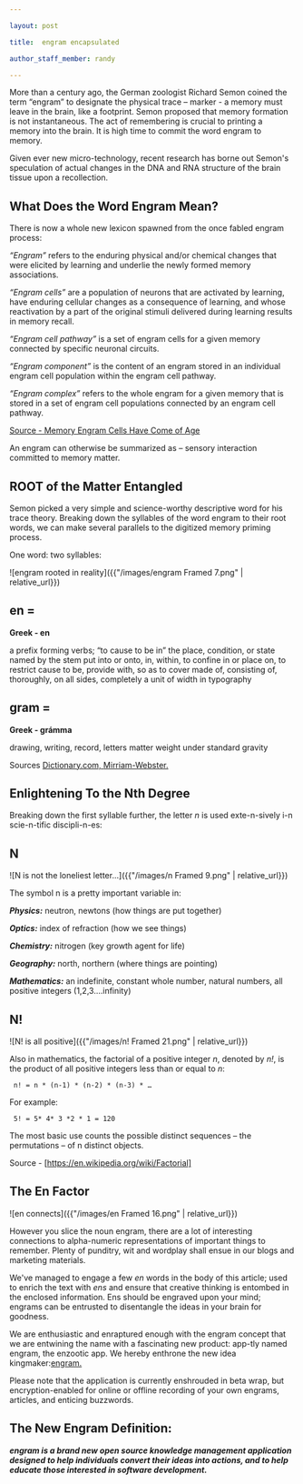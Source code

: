 ```yaml
--- 

layout: post 

title:  engram encapsulated 

author_staff_member: randy 

--- 
```


More than a century ago, the German zoologist Richard Semon coined the term “engram” to designate the physical trace – marker - a memory must leave in the brain, like a footprint. Semon proposed that memory formation is not instantaneous. The act of remembering is crucial to printing a memory into the brain. It is high time to commit the word engram to memory.

Given ever new micro-technology, recent research has borne out Semon's speculation of actual changes in the DNA and RNA structure of the brain tissue upon a recollection.


## What Does the Word Engram Mean?


There is now a whole new lexicon spawned from the once fabled engram process: 

*“Engram”* refers to the enduring physical and/or chemical changes that were elicited by learning and underlie the newly formed memory associations.

*“Engram cells”* are a population of neurons that are activated by learning, have enduring cellular changes as a consequence of learning, and whose reactivation by a part of the original stimuli delivered during learning results in memory recall.

*“Engram cell pathway”* is a set of engram cells for a given memory connected by specific neuronal circuits.

*“Engram component”* is the content of an engram stored in an individual engram cell population within the engram cell pathway.

*“Engram complex”* refers to the whole engram for a given memory that is stored in a set of engram cell populations connected by an engram cell pathway.

[Source - Memory Engram Cells Have Come of Age](https://www.cell.com/neuron/comments/S0896-6273(15)00677-7)

An engram can otherwise be summarized as – sensory interaction committed to memory matter.


## ROOT of the Matter Entangled


Semon picked a very simple and science-worthy descriptive word for his trace theory. Breaking down the syllables of the word engram to their root words, we can make several parallels to the digitized memory priming process.

One word: two syllables:

![engram rooted in reality]({{"/images/engram Framed 7.png" | relative_url}})


## en =

__Greek - en__

a prefix forming verbs; “to cause to be in” the place, condition, or state named by the stem
put into or onto, in, within, to confine in or place on, to restrict
cause to be, provide with, so as to cover
made of, consisting of, thoroughly, on all sides, completely
a unit of width in typography

## gram =

__Greek - grámma__

drawing, writing, record, letters
matter weight under standard gravity

Sources [Dictionary.com, ](https://www.dictionary.com)[Mirriam-Webster.](https://www.merriam-webster)


## Enlightening To the Nth Degree


Breaking down the first syllable further, the letter *n* is used exte-n-sively i-n scie-n-tific discipli-n-es:


## N

![N is not the loneliest letter...]({{"/images/n Framed 9.png" | relative_url}})


The symbol n is a pretty important variable in:

__*Physics:*__ neutron, newtons (how things are put together)

__*Optics:*__ index of refraction (how we see things)

__*Chemistry:*__ nitrogen (key growth agent for life)

__*Geography:*__ north, northern (where things are pointing)

__*Mathematics:*__ an indefinite, constant whole number, natural numbers, all positive integers (1,2,3....infinity)


## N!

![N! is all positive]({{"/images/n! Framed 21.png" | relative_url}})


Also in mathematics, the factorial of a positive integer *n*, denoted by *n!*, is the product of all positive integers less than or equal to *n*:

     n! = n * (n-1) * (n-2) * (n-3) * …

For example:

     5! = 5* 4* 3 *2 * 1 = 120

The most basic use counts the possible distinct sequences – the permutations – of n distinct objects.

Source - [https://en.wikipedia.org/wiki/Factorial]


## The En Factor

![en connects]({{"/images/en Framed 16.png" | relative_url}})

However you slice the noun engram, there are a lot of interesting connections to alpha-numeric representations of important things to remember. Plenty of punditry, wit and wordplay shall ensue in our blogs and marketing materials.

We've managed to engage a few *en* words in the body of this article; used to enrich the text with *ens* and ensure that creative thinking is entombed in the enclosed information. Ens should be engraved upon your mind; engrams can be entrusted to disentangle the ideas in your brain for goodness.

We are enthusiastic and enraptured enough with the engram concept that we are entwining the name with a fascinating new product: app-tly named engram, the enzootic app. We hereby enthrone the new idea kingmaker:[engram.](https://engram.xyzdigital.com)

Please note that the application is currently enshrouded in beta wrap, but encryption-enabled for online or offline recording of your own engrams, articles, and enticing buzzwords.


## The New Engram Definition:


__*engram is a brand new open source knowledge management application designed to help individuals convert their ideas into actions, and to help educate those interested in software development.*__
